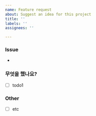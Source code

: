 ```yaml
---
name: Feature request
about: Suggest an idea for this project
title: ''
labels: ''
assignees: ''

---
```


<!-- 제목양식을 지켜주세요! [Feat/#{이슈번호}] {제목~~} -->

### Issue

- 

### 무엇을 했나요?

- [ ] todo1

### Other

- [ ] etc
